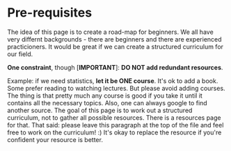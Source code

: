 # Pre-requisites 

The idea of this page is to create a road-map for beginners. We all have very differnt backgrounds - there are beginners and there are experienced practicioners. It would be great if we can 
create a structured curriculum for our field. 

**One constraint**, though [**IMPORTANT**]: **DO NOT add redundant resources**. 

Example: if we need statistics, **let it be ONE course**. It's ok to add a book. Some prefer reading to watching lectures. 
But please avoid adding courses. The thing  is that pretty much any course is good if you take it until it contains 
all the necessary topics. Also, one can always google to find another source. The goal of this page
is to work out a structured curriculum, not to gather all possible resources. There is a resources page for that. 
That said: please leave this paragraph at the top of the file and feel free to work on the curriculum! :) 
It's okay to replace the resource if you're confident your resource is better. 
